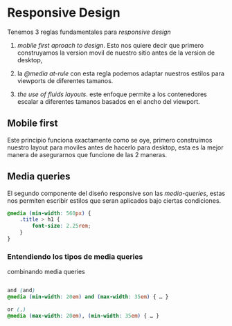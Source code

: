 # Responsive Design

Tenemos 3 reglas fundamentales para *responsive design*

1. *mobile first aproach to design*. Esto nos quiere decir que primero construyamos la version movil de nuestro sitio antes de la version de desktop,

2. la *@media at-rule* con esta regla podemos adaptar nuestros estilos para viewports de diferentes tamanos.

3. *the use of fluids layouts*. este enfoque permite a los contenedores escalar a diferentes tamanos basados en el ancho del viewport.

## Mobile first

Este principio funciona exactamente como se oye, primero construimos nuestro layout para moviles antes de hacerlo para desktop, esta es la mejor manera de asegurarnos que funcione de las 2 maneras.

## Media queries
El segundo componente del diseño responsive son las *media-queries*, estas nos permiten escribir estilos que seran aplicados bajo ciertas condiciones.

```css
@media (min-width: 560px) {
    .title > h1 {
        font-size: 2.25rem;
    }
}
```

### Entendiendo los tipos de media queries

combinando media queries

```css

and (and)
@media (min-width: 20em) and (max-width: 35em) { … }

or (,)
@media (max-width: 20em), (min-width: 35em) { … }
```
